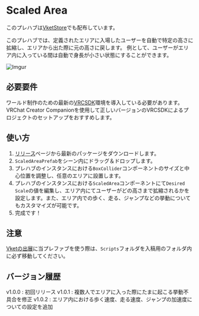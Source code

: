 # Scaled Area

このプレハブは[VketStore](https://store.vket.com/items/9293)でも配布しています。

このプレハブでは、定義されたエリアに入場したユーザーを自動で特定の高さに拡縮し、エリアから出た際に元の高さに戻します。
例として、ユーザーがエリア内に入っている間は自動で身長が小さい状態にすることができます。

![Imgur](https://i.imgur.com/kn64j7L.gif)

## 必要要件

ワールド制作のための最新の[VRCSDK](https://creators.vrchat.com/sdk/)環境を導入している必要があります。VRChat Creator Companionを使用して正しいバージョンのVRCSDKによるプロジェクトのセットアップをおすすめします。

## 使い方

1. [リリース](https://github.com/dbqt/QTVRCWorldAssets/releases)ページから最新のパッケージをダウンロードします。
2. `ScaledAreaPrefab`をシーン内にドラッグ＆ドロップします。
3. プレハブのインスタンスにおける`BoxCollider`コンポーネントのサイズと中心位置を調整し、任意のエリアに設置します。
4. プレハブのインスタンスにおける`ScaledArea`コンポーネントにて`Desired Scale`の値を編集し、エリア内にてユーザーがどの高さまで拡縮されるかを設定します。また、エリア内での歩く、走る、ジャンプなどの挙動についてもカスタマイズが可能です。
5. 完成です！

## 注意

[Vketの出展](https://event.vket.com/en)に当プレファブを使う際は、`Scripts`フォルダを入稿用のフォルダ内に必ず移動してください。

## バージョン履歴

v1.0.0 : 初回リリース
v1.0.1 : 複数人でエリアに入った際にたまに起こる挙動不具合を修正
v1.0.2 : エリア内における歩く速度、走る速度、ジャンプの加速度についての設定を追加
